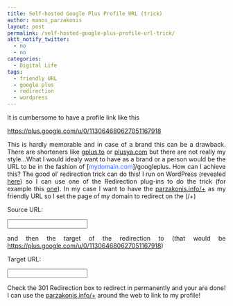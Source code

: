 ```yaml
---
title: Self-hosted Google Plus Profile URL (trick)
author: manos_parzakonis
layout: post
permalink: /self-hosted-google-plus-profile-url-trick/
aktt_notify_twitter:
  - no
  - no
categories:
  - Digital Life
tags:
  - friendly URL
  - google plus
  - redirection
  - wordpress
---
```

<p style="text-align: justify;">
  It is cumbersome to have a profile link like this
</p>

<p style="text-align: justify;">
  <span style="color: #333333;"><a title="Manos' Google Plus profile" href="https://plus.google.com/u/0/113064680627051167918" target="_blank">https://plus.google.com/u/0/113064680627051167918</a></span>
</p>

<p style="text-align: justify;">
  This is hardly memorable and in case of a brand this can be a drawback. There are shorteners like <a href="http://gplus.to" target="_blank">gplus.to</a> or <a href="http://www.plusya.com" target="_blank">plusya.com</a> but there are not really my style&#8230;What I would idealy want to have as a brand or a person would be the URL to be in the fashion of [<span style="color: #3366ff;">mydomain.com</span>]/googleplus. How can I achieve this? The good ol&#8217; redirection trick can do this! I run on WordPress (revealed <a title="Reset your password on a WordPress installation" href="http://www.statsravingmad.com/blog/digital-life/reset-your-password-on-a-wordpress-installation/" target="_blank">here</a>) so I can use one of the Redirection plug-ins to do the trick (for example this <a title="Redirection Plug-in for WordPress" href="http://wordpress.org/extend/plugins/redirection/" target="_blank">one</a>). In my case I want to have the <a title="Manos' Google Plus profile" href="http://parzakonis.info/+" target="_blank">parzakonis.info/+</a> as my friendly URL so I set the page of my domain to redirect on the (/+)
</p>

<p style="text-align: justify;">
  Source URL:
</p>

<p style="text-align: justify;">
  <input id="old" type="text" name="source" />
</p>

<p style="text-align: justify;">
  and then the target of the redirection to (that would be <a title="Manos' Google Plus profile" href="https://plus.google.com/u/0/113064680627051167918" target="_blank">https://plus.google.com/u/0/113064680627051167918</a>)
</p>

<p style="text-align: justify;">
  Target URL:
</p>

<p style="text-align: justify;">
  <input type="text" name="target" />
</p>

<p style="text-align: justify;">
  Check the 301 Redirection box to redirect in permanently and your are done! I can use the <a title="Manos' Google Plus profile" href="http://parzakonis.info/+" target="_blank">parzakonis.info/+</a> around the web to link to my profile!
</p>